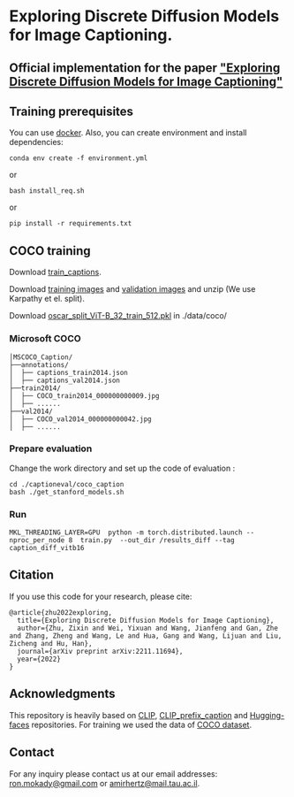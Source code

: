 # Exploring Discrete Diffusion Models for Image Captioning.


## Official implementation for the paper ["Exploring Discrete Diffusion Models for Image Captioning"](https://arxiv.org/abs/2211.11694)


## Training prerequisites

[comment]: <> (Dependencies can be found at the [Inference notebook]&#40;https://colab.research.google.com/drive/1tuoAC5F4sC7qid56Z0ap-stR3rwdk0ZV?usp=sharing&#41; )
You can use [docker](https://hub.docker.com/r/zixinzhu/pytorch1.9.0). Also, you can create environment and install dependencies:
```
conda env create -f environment.yml
```
or
```
bash install_req.sh
```
or
```
pip install -r requirements.txt
```


## COCO training

Download [train_captions](https://drive.google.com/file/d/1D3EzUK1d1lNhD2hAvRiKPThidiVbP2K_/view?usp=sharing).

Download [training images](http://images.cocodataset.org/zips/train2014.zip) and [validation images](http://images.cocodataset.org/zips/val2014.zip) and unzip (We use Karpathy et el. split).

Download [oscar_split_ViT-B_32_train_512.pkl](https://drive.google.com/file/d/1CVsEQ5YRH3b6ZVRr7gY7ni7Ge1TgHvuM/view?usp=share_link)  in ./data/coco/
### Microsoft COCO
```
│MSCOCO_Caption/
├──annotations/
│  ├── captions_train2014.json
│  ├── captions_val2014.json
├──train2014/
│  ├── COCO_train2014_000000000009.jpg
│  ├── ......
├──val2014/ 
│  ├── COCO_val2014_000000000042.jpg
│  ├── ......
```

### Prepare evaluation
Change the work directory and set up the code of evaluation :
```
cd ./captioneval/coco_caption
bash ./get_stanford_models.sh
```
### Run

```
MKL_THREADING_LAYER=GPU  python -m torch.distributed.launch --nproc_per_node 8  train.py  --out_dir /results_diff --tag caption_diff_vitb16
```

## Citation
If you use this code for your research, please cite:
```
@article{zhu2022exploring,
  title={Exploring Discrete Diffusion Models for Image Captioning},
  author={Zhu, Zixin and Wei, Yixuan and Wang, Jianfeng and Gan, Zhe and Zhang, Zheng and Wang, Le and Hua, Gang and Wang, Lijuan and Liu, Zicheng and Hu, Han},
  journal={arXiv preprint arXiv:2211.11694},
  year={2022}
}
```


## Acknowledgments
This repository is heavily based on [CLIP](https://github.com/openai/CLIP), [CLIP_prefix_caption](https://github.com/rmokady/CLIP_prefix_caption) and [Hugging-faces](https://github.com/huggingface/transformers) repositories.
For training we used the data of [COCO dataset](https://cocodataset.org/#home). 

## Contact
For any inquiry please contact us at our email addresses: ron.mokady@gmail.com or amirhertz@mail.tau.ac.il.


